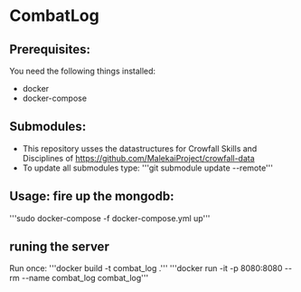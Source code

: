 # CombatLog

## Prerequisites:
You need the following things installed:
- docker
- docker-compose

## Submodules:
- This repository usses the datastructures for Crowfall Skills and Disciplines of https://github.com/MalekaiProject/crowfall-data
- To update all submodules type:
'''git submodule update --remote'''

## Usage: fire up the mongodb:
'''sudo docker-compose -f docker-compose.yml up'''

## runing the server
Run once: '''docker build -t combat_log .'''
'''docker run -it -p 8080:8080 --rm --name combat_log combat_log'''

